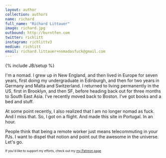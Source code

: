 ```yaml
---
layout: author
collection: authors
name: richard
full_name: "Richard Littauer"
image: richard.jpg
outbound: http://burntfen.com
twitter: richlitt
instagram: richlittv3
medium: richlitt
email: richard.littauer+nomadasfuck@gmail.com
---
```

{% include JB/setup %}

I'm a nomad. I grew up in New England, and then lived in Europe for seven years, first doing my undergraduate in Edinburgh, and then for two years in Germany and Malta and Switzerland. I returned to living permanently in the US, first in Brooklyn, and then SF, before heading back out for three months to South East Asia. I’ve recently moved back to Boston. I’ve got books and a bed and stuff.

At some point recently, I also realized that I am no longer nomad as fuck. And I miss that. So, I got on a flight. And made this site in Portugal. In an hour.

People think that being a remote worker just means telecommuting in your PJs. I want to dispel that notion and point out the awesome in the universe. Let's go.

<p style="font-size:10px;"> If you'd like to support my efforts, check out my <a href="https://www.patreon.com/user?u=194525">my Patreon page</a></p>